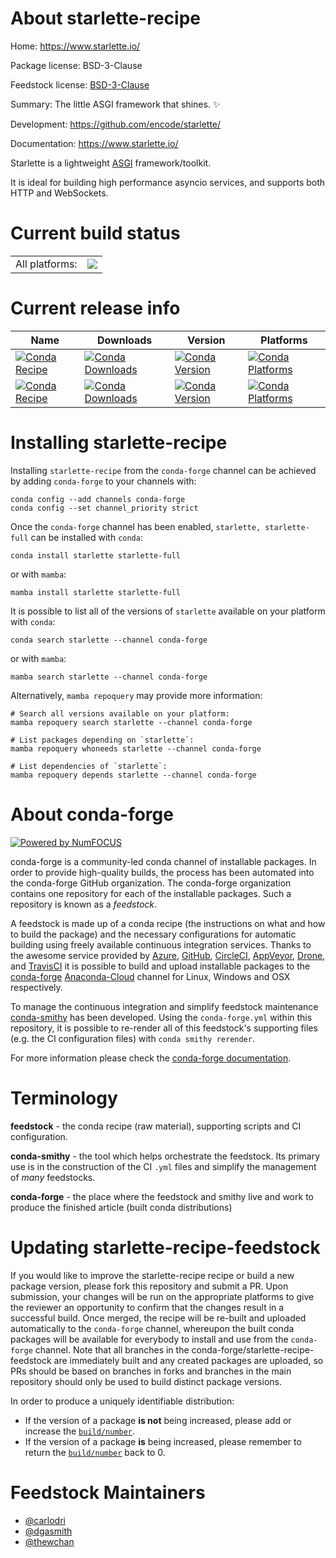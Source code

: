 About starlette-recipe
======================

Home: https://www.starlette.io/

Package license: BSD-3-Clause

Feedstock license: [BSD-3-Clause](https://github.com/conda-forge/starlette-feedstock/blob/main/LICENSE.txt)

Summary: The little ASGI framework that shines. ✨

Development: https://github.com/encode/starlette/

Documentation: https://www.starlette.io/

Starlette is a lightweight [ASGI](https://asgi.readthedocs.io/en/latest/)
framework/toolkit.

It is ideal for building high performance asyncio services, and supports
both HTTP and WebSockets.


Current build status
====================


<table><tr><td>All platforms:</td>
    <td>
      <a href="https://dev.azure.com/conda-forge/feedstock-builds/_build/latest?definitionId=4344&branchName=main">
        <img src="https://dev.azure.com/conda-forge/feedstock-builds/_apis/build/status/starlette-feedstock?branchName=main">
      </a>
    </td>
  </tr>
</table>

Current release info
====================

| Name | Downloads | Version | Platforms |
| --- | --- | --- | --- |
| [![Conda Recipe](https://img.shields.io/badge/recipe-starlette-green.svg)](https://anaconda.org/conda-forge/starlette) | [![Conda Downloads](https://img.shields.io/conda/dn/conda-forge/starlette.svg)](https://anaconda.org/conda-forge/starlette) | [![Conda Version](https://img.shields.io/conda/vn/conda-forge/starlette.svg)](https://anaconda.org/conda-forge/starlette) | [![Conda Platforms](https://img.shields.io/conda/pn/conda-forge/starlette.svg)](https://anaconda.org/conda-forge/starlette) |
| [![Conda Recipe](https://img.shields.io/badge/recipe-starlette--full-green.svg)](https://anaconda.org/conda-forge/starlette-full) | [![Conda Downloads](https://img.shields.io/conda/dn/conda-forge/starlette-full.svg)](https://anaconda.org/conda-forge/starlette-full) | [![Conda Version](https://img.shields.io/conda/vn/conda-forge/starlette-full.svg)](https://anaconda.org/conda-forge/starlette-full) | [![Conda Platforms](https://img.shields.io/conda/pn/conda-forge/starlette-full.svg)](https://anaconda.org/conda-forge/starlette-full) |

Installing starlette-recipe
===========================

Installing `starlette-recipe` from the `conda-forge` channel can be achieved by adding `conda-forge` to your channels with:

```
conda config --add channels conda-forge
conda config --set channel_priority strict
```

Once the `conda-forge` channel has been enabled, `starlette, starlette-full` can be installed with `conda`:

```
conda install starlette starlette-full
```

or with `mamba`:

```
mamba install starlette starlette-full
```

It is possible to list all of the versions of `starlette` available on your platform with `conda`:

```
conda search starlette --channel conda-forge
```

or with `mamba`:

```
mamba search starlette --channel conda-forge
```

Alternatively, `mamba repoquery` may provide more information:

```
# Search all versions available on your platform:
mamba repoquery search starlette --channel conda-forge

# List packages depending on `starlette`:
mamba repoquery whoneeds starlette --channel conda-forge

# List dependencies of `starlette`:
mamba repoquery depends starlette --channel conda-forge
```


About conda-forge
=================

[![Powered by
NumFOCUS](https://img.shields.io/badge/powered%20by-NumFOCUS-orange.svg?style=flat&colorA=E1523D&colorB=007D8A)](https://numfocus.org)

conda-forge is a community-led conda channel of installable packages.
In order to provide high-quality builds, the process has been automated into the
conda-forge GitHub organization. The conda-forge organization contains one repository
for each of the installable packages. Such a repository is known as a *feedstock*.

A feedstock is made up of a conda recipe (the instructions on what and how to build
the package) and the necessary configurations for automatic building using freely
available continuous integration services. Thanks to the awesome service provided by
[Azure](https://azure.microsoft.com/en-us/services/devops/), [GitHub](https://github.com/),
[CircleCI](https://circleci.com/), [AppVeyor](https://www.appveyor.com/),
[Drone](https://cloud.drone.io/welcome), and [TravisCI](https://travis-ci.com/)
it is possible to build and upload installable packages to the
[conda-forge](https://anaconda.org/conda-forge) [Anaconda-Cloud](https://anaconda.org/)
channel for Linux, Windows and OSX respectively.

To manage the continuous integration and simplify feedstock maintenance
[conda-smithy](https://github.com/conda-forge/conda-smithy) has been developed.
Using the ``conda-forge.yml`` within this repository, it is possible to re-render all of
this feedstock's supporting files (e.g. the CI configuration files) with ``conda smithy rerender``.

For more information please check the [conda-forge documentation](https://conda-forge.org/docs/).

Terminology
===========

**feedstock** - the conda recipe (raw material), supporting scripts and CI configuration.

**conda-smithy** - the tool which helps orchestrate the feedstock.
                   Its primary use is in the construction of the CI ``.yml`` files
                   and simplify the management of *many* feedstocks.

**conda-forge** - the place where the feedstock and smithy live and work to
                  produce the finished article (built conda distributions)


Updating starlette-recipe-feedstock
===================================

If you would like to improve the starlette-recipe recipe or build a new
package version, please fork this repository and submit a PR. Upon submission,
your changes will be run on the appropriate platforms to give the reviewer an
opportunity to confirm that the changes result in a successful build. Once
merged, the recipe will be re-built and uploaded automatically to the
`conda-forge` channel, whereupon the built conda packages will be available for
everybody to install and use from the `conda-forge` channel.
Note that all branches in the conda-forge/starlette-recipe-feedstock are
immediately built and any created packages are uploaded, so PRs should be based
on branches in forks and branches in the main repository should only be used to
build distinct package versions.

In order to produce a uniquely identifiable distribution:
 * If the version of a package **is not** being increased, please add or increase
   the [``build/number``](https://docs.conda.io/projects/conda-build/en/latest/resources/define-metadata.html#build-number-and-string).
 * If the version of a package **is** being increased, please remember to return
   the [``build/number``](https://docs.conda.io/projects/conda-build/en/latest/resources/define-metadata.html#build-number-and-string)
   back to 0.

Feedstock Maintainers
=====================

* [@carlodri](https://github.com/carlodri/)
* [@dgasmith](https://github.com/dgasmith/)
* [@thewchan](https://github.com/thewchan/)


